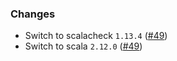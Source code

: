 ### Changes

* Switch to scalacheck `1.13.4` ([#49])
* Switch to scala `2.12.0` ([#49])

[#49]: https://github.com/alexarchambault/scalacheck-shapeless/pull/49
